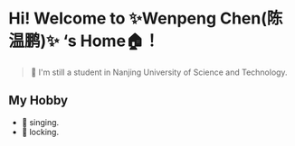 # Hi! Welcome to  ✨Wenpeng Chen(陈温鹏)✨ ‘s Home🏠！

> 🌱 I'm still a student in Nanjing University of Science and Technology.  

## My Hobby
- 🎤 singing.
- 💃 locking.

<!--
**Wrapping-2000/Wrapping-2000** is a ✨ _special_ ✨ repository because its `README.md` (this file) appears on your GitHub profile.

Here are some ideas to get you started:

- 🔭 I’m currently working on ...
- 🌱 I’m currently learning ...
- 👯 I’m looking to collaborate on ...
- 🤔 I’m looking for help with ...
- 💬 Ask me about ...
- 📫 How to reach me: ...
- 😄 Pronouns: ...
- ⚡ Fun fact: ...
-->
